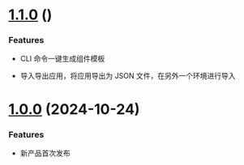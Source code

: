 # [1.1.0]() ()

### Features

* CLI 命令一键生成组件模板

* 导入导出应用，将应用导出为 JSON 文件，在另外一个环境进行导入

# [1.0.0](https://github.com/FinVolution/shenbi/commit/3979778598b156a184f75b002a2981f43329fb34) (2024-10-24)

### Features

* 新产品首次发布
